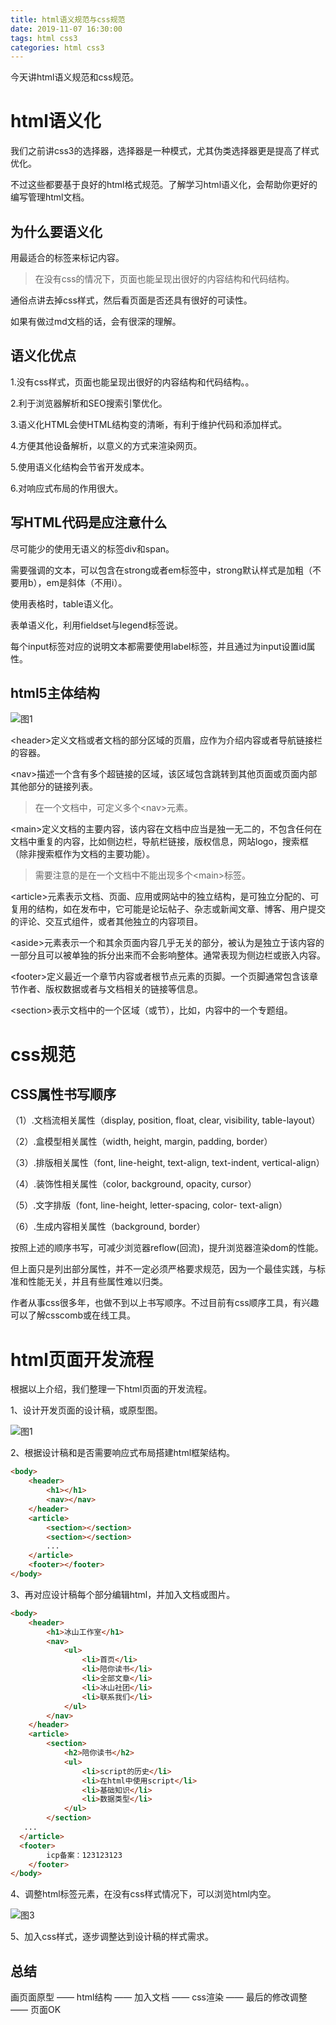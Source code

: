 ```yaml
---
title: html语义规范与css规范
date: 2019-11-07 16:30:00
tags: html css3
categories: html css3
---
```


今天讲html语义规范和css规范。

<!--more-->

# html语义化

我们之前讲css3的选择器，选择器是一种模式，尤其伪类选择器更是提高了样式优化。

不过这些都要基于良好的html格式规范。了解学习html语义化，会帮助你更好的编写管理html文档。

## 为什么要语义化

用最适合的标签来标记内容。

> 在没有css的情况下，页面也能呈现出很好的内容结构和代码结构。

通俗点讲去掉css样式，然后看页面是否还具有很好的可读性。

如果有做过md文档的话，会有很深的理解。

## 语义化优点

1.没有css样式，页面也能呈现出很好的内容结构和代码结构。。

2.利于浏览器解析和SEO搜索引擎优化。

3.语义化HTML会使HTML结构变的清晰，有利于维护代码和添加样式。

4.方便其他设备解析，以意义的方式来渲染网页。

5.使用语义化结构会节省开发成本。

6.对响应式布局的作用很大。

## 写HTML代码是应注意什么

尽可能少的使用无语义的标签div和span。

需要强调的文本，可以包含在strong或者em标签中，strong默认样式是加粗（不要用b），em是斜体（不用i）。

使用表格时，table语义化。

表单语义化，利用fieldset与legend标签说。

每个input标签对应的说明文本都需要使用label标签，并且通过为input设置id属性。

## html5主体结构

![图1](https://zhang-yue.oss-cn-beijing.aliyuncs.com/bingshan/html5_1.png)



&lt;header&gt;定义文档或者文档的部分区域的页眉，应作为介绍内容或者导航链接栏的容器。

&lt;nav&gt;描述一个含有多个超链接的区域，该区域包含跳转到其他页面或页面内部其他部分的链接列表。

> 在一个文档中，可定义多个&lt;nav&gt;元素。

&lt;main&gt;定义文档的主要内容，该内容在文档中应当是独一无二的，不包含任何在文档中重复的内容，比如侧边栏，导航栏链接，版权信息，网站logo，搜索框（除非搜索框作为文档的主要功能）。

> 需要注意的是在一个文档中不能出现多个&lt;main&gt;标签。

&lt;article&gt;元素表示文档、页面、应用或网站中的独立结构，是可独立分配的、可复用的结构，如在发布中，它可能是论坛帖子、杂志或新闻文章、博客、用户提交的评论、交互式组件，或者其他独立的内容项目。

&lt;aside&gt;元素表示一个和其余页面内容几乎无关的部分，被认为是独立于该内容的一部分且可以被单独的拆分出来而不会影响整体。通常表现为侧边栏或嵌入内容。

&lt;footer&gt;定义最近一个章节内容或者根节点元素的页脚。一个页脚通常包含该章节作者、版权数据或者与文档相关的链接等信息。

&lt;section&gt;表示文档中的一个区域（或节），比如，内容中的一个专题组。

# css规范

## CSS属性书写顺序

（1）.文档流相关属性（display, position, float, clear, visibility, table-layout）

（2）.盒模型相关属性（width, height, margin, padding, border）

（3）.排版相关属性（font, line-height, text-align, text-indent, vertical-align）

（4）.装饰性相关属性（color, background, opacity, cursor）

（5）.文字排版（font, line-height, letter-spacing, color- text-align）

（6）.生成内容相关属性（background, border）

按照上述的顺序书写，可减少浏览器reflow(回流)，提升浏览器渲染dom的性能。

但上面只是列出部分属性，并不一定必须严格要求规范，因为一个最佳实践，与标准和性能无关，并且有些属性难以归类。

作者从事css很多年，也做不到以上书写顺序。不过目前有css顺序工具，有兴趣可以了解csscomb或在线工具。

# html页面开发流程

根据以上介绍，我们整理一下html页面的开发流程。

1、设计开发页面的设计稿，或原型图。

![图1](https://zhang-yue.oss-cn-beijing.aliyuncs.com/bingshan/html5_2.png)

2、根据设计稿和是否需要响应式布局搭建html框架结构。

```html
<body>
	<header>
		<h1></h1>
		<nav></nav>
	</header>
	<article>
		<section></section>
		<section></section>
		...
	</article>
	<footer></footer>
</body>
```

3、再对应设计稿每个部分编辑html，并加入文档或图片。

```html
<body>
	<header>
		<h1>冰山工作室</h1>
		<nav>
			<ul>
				<li>首页</li>
				<li>陪你读书</li>
				<li>全部文章</li>
				<li>冰山社团</li>
				<li>联系我们</li>
			</ul>
		</nav>
	</header>
	<article>
		<section>
			<h2>陪你读书</h2>
			<ul>
				<li>script的历史</li>
				<li>在html中使用script</li>
				<li>基础知识</li>
				<li>数据类型</li>
			</ul>
		</section>
   ...
  </article>
  <footer>
		icp备案：123123123
	</footer>
</body>
```

4、调整html标签元素，在没有css样式情况下，可以浏览html内空。

![图3](https://zhang-yue.oss-cn-beijing.aliyuncs.com/bingshan/html5_3.png)

5、加入css样式，逐步调整达到设计稿的样式需求。



## 总结

画页面原型 —— html结构 —— 加入文档 —— css渲染 —— 最后的修改调整 —— 页面OK

